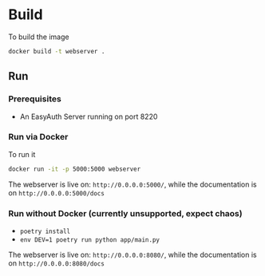 # Build

To build the image

```bash
docker build -t webserver .
```

## Run

### Prerequisites

* An EasyAuth Server running on port 8220

### Run via Docker

To run it

```bash
docker run -it -p 5000:5000 webserver
```

The webserver is live on: `http://0.0.0.0:5000/`, while the documentation is on `http://0.0.0.0:5000/docs`

### Run without Docker (currently unsupported, expect chaos)

* `poetry install`
* `env DEV=1 poetry run python app/main.py`

The webserver is live on: `http://0.0.0.0:8080/`, while the documentation is on `http://0.0.0.0:8080/docs`
